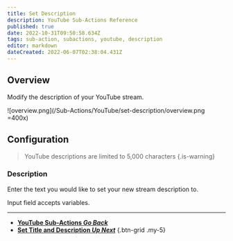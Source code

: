 ```yaml
---
title: Set Description
description: YouTube Sub-Actions Reference
published: true
date: 2022-10-31T09:50:58.634Z
tags: sub-action, subactions, youtube, description
editor: markdown
dateCreated: 2022-06-07T02:38:04.431Z
---
```


## Overview
Modify the description of your YouTube stream.

![overview.png](/Sub-Actions/YouTube/set-description/overview.png =400x)

## Configuration
> YouTube descriptions are limited to 5,000 characters
{.is-warning}

### Description
Enter the text you would like to set your new stream description to.

Input field accepts variables.

---

- [<i class="mdi mdi-chevron-left"></i>**YouTube Sub-Actions *Go Back***](/Sub-Actions/YouTube)
- [<i class="mdi mdi-text-box-multiple text--youtube"></i>**Set Title and Description *Up Next***](/Sub-Actions/YouTube/Set-Title-and-Description)
{.btn-grid .my-5}
